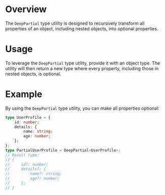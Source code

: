 # Overview
The `DeepPartial` type utility is designed to recursively transform all properties of an object, including nested objects, into optional properties. 

# Usage
To leverage the `DeepPartial` type utility, provide it with an object type. The utility will then return a new type where every property, including those in nested objects, is optional.

# Example
By using the `DeepPartial` type utility, you can make all properties optional:
```typescript
type UserProfile = {
    id: number;
    details: {
        name: string;
        age: number;
    };
};
type PartialUserProfile = DeepPartial<UserProfile>;
// Result type: 
// {
//     id?: number;
//     details?: {
//         name?: string;
//         age?: number;
//     };
// }
```

